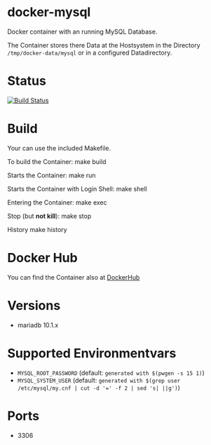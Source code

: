 docker-mysql
============

Docker container with an running MySQL Database.

The Container stores there Data at the Hostsystem in the Directory ```/tmp/docker-data/mysql``` or in a configured Datadirectory.

# Status
[![Build Status](https://travis-ci.org/bodsch/docker-mysql.svg?branch=master)](https://travis-ci.org/bodsch/docker-mysql)

# Build

Your can use the included Makefile.

To build the Container:
    make build

Starts the Container:
    make run

Starts the Container with Login Shell:
    make shell

Entering the Container:
    make exec

Stop (but **not kill**):
    make stop

History
    make history


# Docker Hub

You can find the Container also at  [DockerHub](https://hub.docker.com/r/bodsch/docker-mysql/)


# Versions

 - mariadb 10.1.x


# Supported Environmentvars

 - ```MYSQL_ROOT_PASSWORD``` (default: ```generated with $(pwgen -s 15 1)```)
 - ```MYSQL_SYSTEM_USER```   (default: ```generated with $(grep user /etc/mysql/my.cnf | cut -d '=' -f 2 | sed 's| ||g')```)


# Ports

* 3306
